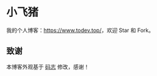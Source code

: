 # 小飞猪

我的个人博客：<https://www.todev.top/>，欢迎 Star 和 Fork。

## 致谢

本博客外观基于 [码志](https://mazhuang.org/) 修改，感谢！